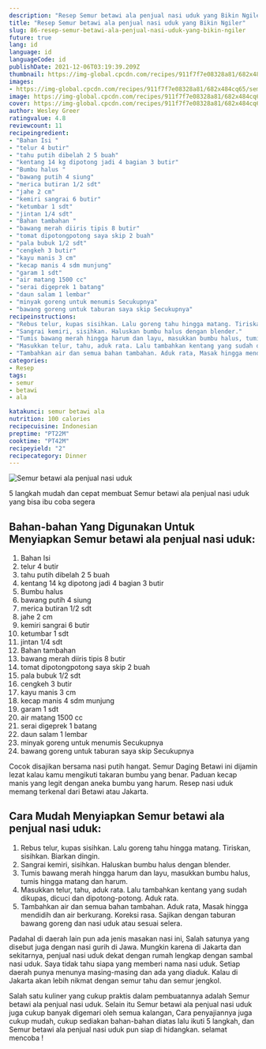 ```yaml
---
description: "Resep Semur betawi ala penjual nasi uduk yang Bikin Ngiler"
title: "Resep Semur betawi ala penjual nasi uduk yang Bikin Ngiler"
slug: 86-resep-semur-betawi-ala-penjual-nasi-uduk-yang-bikin-ngiler
future: true
lang: id
language: id
languageCode: id
publishDate: 2021-12-06T03:19:39.209Z 
thumbnail: https://img-global.cpcdn.com/recipes/911f7f7e08328a81/682x484cq65/semur-betawi-ala-penjual-nasi-uduk-foto-resep-utama.png
images:
- https://img-global.cpcdn.com/recipes/911f7f7e08328a81/682x484cq65/semur-betawi-ala-penjual-nasi-uduk-foto-resep-utama.png
image: https://img-global.cpcdn.com/recipes/911f7f7e08328a81/682x484cq65/semur-betawi-ala-penjual-nasi-uduk-foto-resep-utama.png
cover: https://img-global.cpcdn.com/recipes/911f7f7e08328a81/682x484cq65/semur-betawi-ala-penjual-nasi-uduk-foto-resep-utama.png
author: Wesley Greer
ratingvalue: 4.8
reviewcount: 11
recipeingredient:
- "Bahan Isi "
- "telur 4 butir"
- "tahu putih dibelah 2 5 buah"
- "kentang 14 kg dipotong jadi 4 bagian 3 butir"
- "Bumbu halus "
- "bawang putih 4 siung"
- "merica butiran 1/2 sdt"
- "jahe 2 cm"
- "kemiri sangrai 6 butir"
- "ketumbar 1 sdt"
- "jintan 1/4 sdt"
- "Bahan tambahan "
- "bawang merah diiris tipis 8 butir"
- "tomat dipotongpotong saya skip 2 buah"
- "pala bubuk 1/2 sdt"
- "cengkeh 3 butir"
- "kayu manis 3 cm"
- "kecap manis 4 sdm munjung"
- "garam 1 sdt"
- "air matang 1500 cc"
- "serai digeprek 1 batang"
- "daun salam 1 lembar"
- "minyak goreng untuk menumis Secukupnya"
- "bawang goreng untuk taburan saya skip Secukupnya"
recipeinstructions:
- "Rebus telur, kupas sisihkan. Lalu goreng tahu hingga matang. Tiriskan, sisihkan. Biarkan dingin."
- "Sangrai kemiri, sisihkan. Haluskan bumbu halus dengan blender."
- "Tumis bawang merah hingga harum dan layu, masukkan bumbu halus, tumis hingga matang dan harum."
- "Masukkan telur, tahu, aduk rata. Lalu tambahkan kentang yang sudah dikupas, dicuci dan dipotong-potong. Aduk rata."
- "Tambahkan air dan semua bahan tambahan. Aduk rata, Masak hingga mendidih dan air berkurang. Koreksi rasa. Sajikan dengan taburan bawang goreng dan nasi uduk atau sesuai selera."
categories:
- Resep
tags:
- semur
- betawi
- ala

katakunci: semur betawi ala 
nutrition: 100 calories
recipecuisine: Indonesian
preptime: "PT22M"
cooktime: "PT42M"
recipeyield: "2"
recipecategory: Dinner
---
```



![Semur betawi ala penjual nasi uduk](https://img-global.cpcdn.com/recipes/911f7f7e08328a81/682x484cq65/semur-betawi-ala-penjual-nasi-uduk-foto-resep-utama.png)

5 langkah mudah dan cepat membuat  Semur betawi ala penjual nasi uduk yang bisa ibu coba segera

<!--inarticleads1-->

## Bahan-bahan Yang Digunakan Untuk Menyiapkan Semur betawi ala penjual nasi uduk:

1. Bahan Isi 
1. telur 4 butir
1. tahu putih dibelah 2 5 buah
1. kentang 14 kg dipotong jadi 4 bagian 3 butir
1. Bumbu halus 
1. bawang putih 4 siung
1. merica butiran 1/2 sdt
1. jahe 2 cm
1. kemiri sangrai 6 butir
1. ketumbar 1 sdt
1. jintan 1/4 sdt
1. Bahan tambahan 
1. bawang merah diiris tipis 8 butir
1. tomat dipotongpotong saya skip 2 buah
1. pala bubuk 1/2 sdt
1. cengkeh 3 butir
1. kayu manis 3 cm
1. kecap manis 4 sdm munjung
1. garam 1 sdt
1. air matang 1500 cc
1. serai digeprek 1 batang
1. daun salam 1 lembar
1. minyak goreng untuk menumis Secukupnya
1. bawang goreng untuk taburan saya skip Secukupnya

Cocok disajikan bersama nasi putih hangat. Semur Daging Betawi ini dijamin lezat kalau kamu mengikuti takaran bumbu yang benar. Paduan kecap manis yang legit dengan aneka bumbu yang harum. Resep nasi uduk memang terkenal dari Betawi atau Jakarta. 

<!--inarticleads2-->

## Cara Mudah Menyiapkan Semur betawi ala penjual nasi uduk:

1. Rebus telur, kupas sisihkan. Lalu goreng tahu hingga matang. Tiriskan, sisihkan. Biarkan dingin.
1. Sangrai kemiri, sisihkan. Haluskan bumbu halus dengan blender.
1. Tumis bawang merah hingga harum dan layu, masukkan bumbu halus, tumis hingga matang dan harum.
1. Masukkan telur, tahu, aduk rata. Lalu tambahkan kentang yang sudah dikupas, dicuci dan dipotong-potong. Aduk rata.
1. Tambahkan air dan semua bahan tambahan. Aduk rata, Masak hingga mendidih dan air berkurang. Koreksi rasa. Sajikan dengan taburan bawang goreng dan nasi uduk atau sesuai selera.


Padahal di daerah lain pun ada jenis masakan nasi ini, Salah satunya yang disebut juga dengan nasi gurih di Jawa. Mungkin karena di Jakarta dan sekitarnya, penjual nasi uduk dekat dengan rumah lengkap dengan sambal nasi uduk. Saya tidak tahu siapa yang memberi nama nasi uduk. Setiap daerah punya menunya masing-masing dan ada yang diaduk. Kalau di Jakarta akan lebih nikmat dengan semur tahu dan semur jengkol. 

Salah satu kuliner yang cukup praktis dalam pembuatannya adalah  Semur betawi ala penjual nasi uduk. Selain itu  Semur betawi ala penjual nasi uduk  juga cukup banyak digemari oleh semua kalangan, Cara penyajiannya juga cukup mudah, cukup sediakan bahan-bahan diatas lalu ikuti 5 langkah, dan  Semur betawi ala penjual nasi uduk  pun siap di hidangkan. selamat mencoba !
